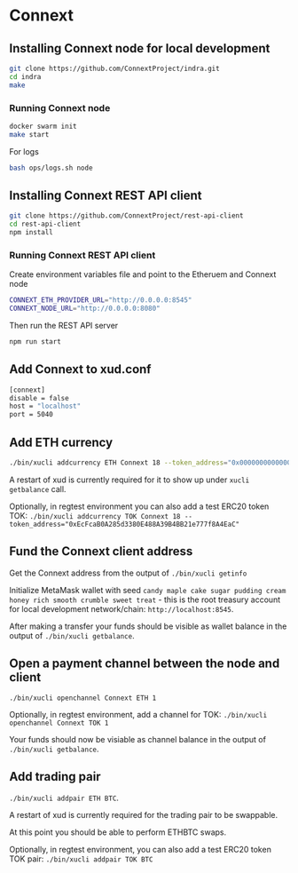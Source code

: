 # Connext

## Installing Connext node for local development
```bash
git clone https://github.com/ConnextProject/indra.git
cd indra
make
```
### Running Connext node

```bash
docker swarm init
make start
```

For logs
```bash
bash ops/logs.sh node
```

## Installing Connext REST API client
```bash
git clone https://github.com/ConnextProject/rest-api-client
cd rest-api-client
npm install
```

### Running Connext REST API client
Create environment variables file and point to the Etheruem and Connext node

```bash
CONNEXT_ETH_PROVIDER_URL="http://0.0.0.0:8545"
CONNEXT_NODE_URL="http://0.0.0.0:8080"
```

Then run the REST API server
```bash
npm run start
```

## Add Connext to xud.conf
```bash
[connext]
disable = false
host = "localhost"
port = 5040
```

## Add ETH currency
```bash
./bin/xucli addcurrency ETH Connext 18 --token_address="0x0000000000000000000000000000000000000000"
```
A restart of xud is currently required for it to show up under `xucli getbalance` call.

Optionally, in regtest environment you can also add a test ERC20 token TOK:
`./bin/xucli addcurrency TOK Connext 18 --token_address="0xEcFcaB0A285d3380E488A39B4BB21e777f8A4EaC"`

## Fund the Connext client address
Get the Connext address from the output of `./bin/xucli getinfo`

Initialize MetaMask wallet with seed `candy maple cake sugar pudding cream honey rich smooth crumble sweet treat` - this is the root treasury account for local development network/chain: `http://localhost:8545`.

After making a transfer your funds should be visible as wallet balance in the output of `./bin/xucli getbalance`.

## Open a payment channel between the node and client
`./bin/xucli openchannel Connext ETH 1`

Optionally, in regtest environment, add a channel for TOK:
`./bin/xucli openchannel Connext TOK 1`

Your funds should now be visiable as channel balance in the output of `./bin/xucli getbalance`.

## Add trading pair
`./bin/xucli addpair ETH BTC`.

A restart of xud is currently required for the trading pair to be swappable.

At this point you should be able to perform ETHBTC swaps.

Optionally, in regtest environment, you can also add a test ERC20 token TOK pair:
`./bin/xucli addpair TOK BTC`
